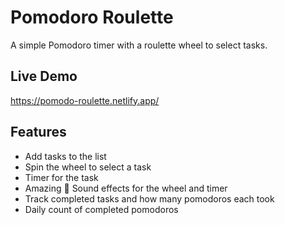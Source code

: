 # Pomodoro Roulette

A simple Pomodoro timer with a roulette wheel to select tasks.

## Live Demo
https://pomodo-roulette.netlify.app/

## Features

- Add tasks to the list
- Spin the wheel to select a task
- Timer for the task
- Amazing :tada: Sound effects for the wheel and timer
- Track completed tasks and how many pomodoros each took
- Daily count of completed pomodoros
